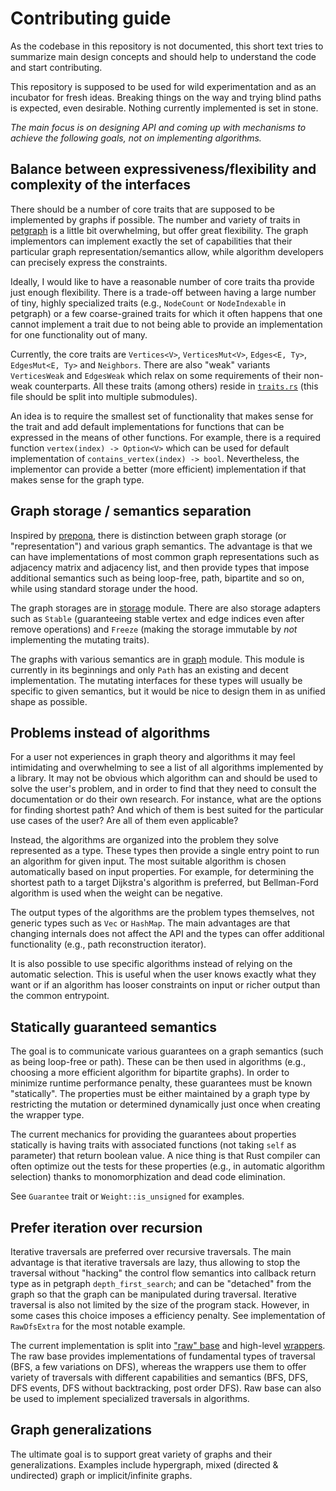 # Contributing guide

As the codebase in this repository is not documented, this short text tries to
summarize main design concepts and should help to understand the code and start
contributing.

This repository is supposed to be used for wild experimentation and as an
incubator for fresh ideas. Breaking things on the way and trying blind paths is
expected, even desirable. Nothing currently implemented is set in stone.

*The main focus is on designing API and coming up with mechanisms to achieve the
following goals, not on implementing algorithms.*

## Balance between expressiveness/flexibility and complexity of the interfaces

There should be a number of core traits that are supposed to be implemented by
graphs if possible. The number and variety of traits in
[petgraph](https://github.com/petgraph/petgraph) is a little bit overwhelming,
but offer great flexibility. The graph implementors can implement exactly the
set of capabilities that their particular graph representation/semantics allow,
while algorithm developers can precisely express the constraints.

Ideally, I would like to have a reasonable number of core traits tha provide
just enough flexibility. There is a trade-off between having a large number of
tiny, highly specialized traits (e.g., `NodeCount` or `NodeIndexable` in
petgraph) or a few coarse-grained traits for which it often happens that one
cannot implement a trait due to not being able to provide an implementation for
one functionality out of many.

Currently, the core traits are `Vertices<V>`, `VerticesMut<V>`, `Edges<E, Ty>`,
`EdgesMut<E, Ty>` and `Neighbors`. There are also "weak" variants `VerticesWeak`
and `EdgesWeak` which relax on some requirements of their non-weak counterparts.
All these traits (among others) reside in [`traits.rs`](src/traits.rs) (this
file should be split into multiple submodules).

An idea is to require the smallest set of functionality that makes sense for the
trait and add default implementations for functions that can be expressed in the
means of other functions. For example, there is a required function
`vertex(index) -> Option<V>` which can be used for default implementation of
`contains_vertex(index) -> bool`. Nevertheless, the implementor can provide a
better (more efficient) implementation if that makes sense for the graph type.

## Graph storage / semantics separation

Inspired by [prepona](https://github.com/maminrayej/prepona), there is
distinction between graph storage (or "representation") and various graph
semantics. The advantage is that we can have implementations of most common
graph representations such as adjacency matrix and adjacency list, and then
provide types that impose additional semantics such as being loop-free, path,
bipartite and so on, while using standard storage under the hood.

The graph storages are in [storage](src/storage) module. There are also storage
adapters such as `Stable` (guaranteeing stable vertex and edge indices even
after remove operations) and `Freeze` (making the storage immutable by *not*
implementing the mutating traits).

The graphs with various semantics are in [graph](src/graph) module. This module
is currently in its beginnings and only `Path` has an existing and decent
implementation. The mutating interfaces for these types will usually be specific
to given semantics, but it would be nice to design them in as unified shape as
possible.

## Problems instead of algorithms

For a user not experiences in graph theory and algorithms it may feel
intimidating and overwhelming to see a list of all algorithms implemented by a
library. It may not be obvious which algorithm can and should be used to solve
the user's problem, and in order to find that they need to consult the
documentation or do their own research. For instance, what are the options for
finding shortest path? And which of them is best suited for the particular use
cases of the user? Are all of them even applicable?

Instead, the algorithms are organized into the problem they solve represented as
a type. These types then provide a single entry point to run an algorithm for
given input. The most suitable algorithm is chosen automatically based on input
properties. For example, for determining the shortest path to a target
Dijkstra's algorithm is preferred, but Bellman-Ford algorithm is used when the
weight can be negative.

The output types of the algorithms are the problem types themselves, not generic
types such as `Vec` or `HashMap`. The main advantages are that changing
internals does not affect the API and the types can offer additional
functionality (e.g., path reconstruction iterator).

It is also possible to use specific algorithms instead of relying on the
automatic selection. This is useful when the user knows exactly what they want
or if an algorithm has looser constraints on input or richer output than the
common entrypoint.

## Statically guaranteed semantics

The goal is to communicate various guarantees on a graph semantics (such as
being loop-free or path). These can be then used in algorithms (e.g., choosing a
more efficient algorithm for bipartite graphs). In order to minimize runtime
performance penalty, these guarantees must be known "statically". The properties
must be either maintained by a graph type by restricting the mutation or
determined dynamically just once when creating the wrapper type.

The current mechanics for providing the guarantees about properties statically
is having traits with associated functions (not taking `self` as parameter) that
return boolean value. A nice thing is that Rust compiler can often optimize out
the tests for these properties (e.g., in automatic algorithm selection) thanks
to monomorphization and dead code elimination.

See `Guarantee` trait or `Weight::is_unsigned` for examples.

## Prefer iteration over recursion

Iterative traversals are preferred over recursive traversals. The main advantage
is that iterative traversals are lazy, thus allowing to stop the traversal
without "hacking" the control flow semantics into callback return type as in
petgraph `depth_first_search`; and can be "detached" from the graph so that the
graph can be manipulated during traversal. Iterative traversal is also not
limited by the size of the program stack. However, in some cases this choice
imposes a efficiency penalty. See implementation of `RawDfsExtra` for the most
notable example.

The current implementation is split into ["raw" base](src/visit/raw.rs) and
high-level [wrappers](src/visit.rs). The raw base provides implementations of
fundamental types of traversal (BFS, a few variations on DFS), whereas the
wrappers use them to offer variety of traversals with different capabilities and
semantics (BFS, DFS, DFS events, DFS without backtracking, post order DFS). Raw
base can also be used to implement specialized traversals in algorithms.

## Graph generalizations

The ultimate goal is to support great variety of graphs and their
generalizations. Examples include hypergraph, mixed (directed & undirected)
graph or implicit/infinite graphs.
